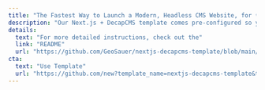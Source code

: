 ```yaml
---
title: "The Fastest Way to Launch a Modern, Headless CMS Website, for ✨free✨."
description: "Our Next.js + DecapCMS template comes pre-configured so you can jump straight into designing and developing your site — without the hassle of setup."
details:
  text: "For more detailed instructions, check out the"
  link: "README"
  url: "https://github.com/GeoSauer/nextjs-decapcms-template/blob/main/README.md"
cta:
  text: "Use Template"
  url: "https://github.com/new?template_name=nextjs-decapcms-template&template_owner=GeoSauer"
---
```

